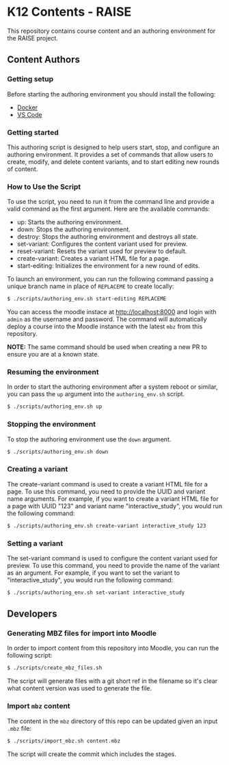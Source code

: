 # K12 Contents - RAISE

This repository contains course content and an authoring environment for the RAISE project.

## Content Authors

### Getting setup

Before starting the authoring environment you should install the following:
* [Docker](https://docs.docker.com/get-docker/)
* [VS Code](https://code.visualstudio.com/)

### Getting started

This authoring script is designed to help users start, stop, and configure an authoring environment. It provides a set of commands that allow users to create, modify, and delete content variants, and to start editing new rounds of content.

### How to Use the Script
To use the script, you need to run it from the command line and provide a valid command as the first argument. Here are the available commands:

- up: Starts the authoring environment.
- down: Stops the authoring environment.
- destroy: Stops the authoring environment and destroys all state.
- set-variant: Configures the content variant used for preview.
- reset-variant: Resets the variant used for preview to default.
- create-variant: Creates a variant HTML file for a page.
- start-editing: Initializes the environment for a new round of edits.

To launch an environment, you can run the following command passing a unique branch name in place of `REPLACEME` to create locally:

```bash
$ ./scripts/authoring_env.sh start-editing REPLACEME
```

You can access the moodle instace at [http://localhost:8000](http://localhost:8000/) and login with `admin` as the username and password. The command will automatically deploy a course into the Moodle instance with the latest `mbz` from this repository.

**NOTE:** The same command should be used when creating a new PR to ensure you are at a known state.

### Resuming the environment

In order to start the authoring environment after a system reboot or similar, you can pass the `up` argument into the `authoring_env.sh` script.

```bash
$ ./scripts/authoring_env.sh up
```

### Stopping the environment

To stop the authoring environment use the `down` argument.

```bash
$ ./scripts/authoring_env.sh down
```

### Creating a variant

The create-variant command is used to create a variant HTML file for a page. To use this command, you need to provide the UUID and variant name arguments. For example, if you want to create a variant HTML file for a page with UUID "123" and variant name "interactive_study", you would run the following command:

```bash
$ ./scripts/authoring_env.sh create-variant interactive_study 123
```

### Setting a variant

The set-variant command is used to configure the content variant used for preview. To use this command, you need to provide the name of the variant as an argument. For example, if you want to set the variant to "interactive_study", you would run the following command:

```bash
$ ./scripts/authoring_env.sh set-variant interactive_study

```


## Developers

### Generating MBZ files for import into Moodle

In order to import content from this repository into Moodle, you can run the following script:

```bash
$ ./scripts/create_mbz_files.sh
```

The script will generate files with a git short ref in the filename so it's clear what content version was used to generate the file.

### Import `mbz` content

The content in the `mbz` directory of this repo can be updated given an input `.mbz` file:

```bash
$ ./scripts/import_mbz.sh content.mbz
```

The script will create the commit which includes the stages.

